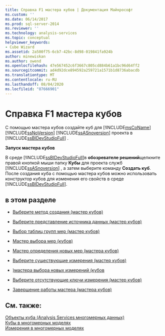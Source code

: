 ```yaml
---
title: Справка F1 мастера кубов | Документация Майкрософт
ms.custom: ''
ms.date: 06/14/2017
ms.prod: sql-server-2014
ms.reviewer: ''
ms.technology: analysis-services
ms.topic: conceptual
helpviewer_keywords:
- Cube Wizard
ms.assetid: 2a500f75-6cb7-42bc-8d98-019841fa924b
author: minewiskan
ms.author: owend
ms.openlocfilehash: 47e567452c6f3667c805cd884b61a1bc96d64ff2
ms.sourcegitcommit: ad4d92dce894592a259721a1571b1d8736abacdb
ms.translationtype: MT
ms.contentlocale: ru-RU
ms.lasthandoff: 08/04/2020
ms.locfileid: "87666901"
---
```

# <a name="cube-wizard-f1-help"></a>Справка F1 мастера кубов
  С помощью мастера кубов создайте куб для [!INCLUDE[msCoName](../includes/msconame-md.md)] [!INCLUDE[ssNoVersion](../includes/ssnoversion-md.md)] [!INCLUDE[ssASnoversion](../includes/ssasnoversion-md.md)] проекта в [!INCLUDE[ssBIDevStudioFull](../includes/ssbidevstudiofull-md.md)] .  
  
 **Запуск мастера кубов**  
  
 В среде [!INCLUDE[ssBIDevStudioFull](../includes/ssbidevstudiofull-md.md)]в **обозревателе решений**щелкните правой кнопкой мыши папку **Кубы** для проекта служб [!INCLUDE[ssASnoversion](../includes/ssasnoversion-md.md)] , а затем выберите команду **Создать куб**. После создания куба с помощью мастера кубов можно использовать конструктор кубов для изменения его свойств в среде [!INCLUDE[ssBIDevStudioFull](../includes/ssbidevstudiofull-md.md)].  
  
## <a name="in-this-section"></a>в этом разделе  
  
-   [Выберите метод создания &#40;мастер кубов&#41;](select-creation-method-cube-wizard.md)  
  
-   [Выберите представление источника данных &#40;мастер кубов&#41;](select-a-data-source-view-cube-wizard.md)  
  
-   [Выбор таблиц групп мер &#40;мастер кубов&#41;](select-measure-group-tables-cube-wizard.md)  
  
-   [Мастер выбора мер &#40;кубов&#41;](select-measures-cube-wizard.md)  
  
-   [Мастер определения новых мер &#40;мастера кубов&#41;](define-new-measures-cube-wizard.md)  
  
-   [Выберите существующие измерения &#40;мастер кубов&#41;](select-existing-dimensions-cube-wizard.md)  
  
-   [&#41;мастера выбора новых измерений &#40;кубов](select-new-dimensions-cube-wizard.md)  
  
-   [Выберите отсутствующие ключи измерения &#40;мастер кубов&#41;](select-missing-dimension-keys-cube-wizard.md)  
  
-   [Завершение работы мастера &#40;мастера кубов&#41;](completing-the-wizard-cube-wizard.md)  
  
## <a name="see-also"></a>См. также:  
 [Объекты куба &#40;Analysis Services многомерных данных&#41;](multidimensional-models-olap-logical-cube-objects/cube-objects-analysis-services-multidimensional-data.md)   
 [Кубы в многомерных моделях](multidimensional-models/cubes-in-multidimensional-models.md)   
 [Измерения в многомерных моделях](multidimensional-models/dimensions-in-multidimensional-models.md)  
  
  
